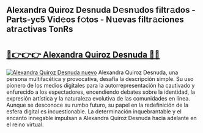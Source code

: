 ## Alexandra Quiroz Desnuda D𝚎sn𝚞dos filtr𝚊dos - Parts-yc5 Vid𝚎os f𝚘tos - N𝚞evas filtr𝚊ciones atr𝚊ctivas TonRs

# <h2><a href="http://mbdaja.tromn.icu/?c=Alexandra+Quiroz+Desnuda">🔗👉👉👉 Alexandra Quiroz Desnuda 🔗🔗</a></h2>

[![Alexandra Quiroz Desnuda nuevo](https://i.imgur.com/pEAQMta.gif)](http://mbdaja.tromn.icu/?c=Alexandra+Quiroz+Desnuda)
Alexandra Quiroz Desnuda, una persona multifacética y provocativa, desafía la descripción simple. Su uso pionero de los medios digitales para la autorrepresentación ha cautivado y enfurecido a los espectadores, encendiendo debates sobre la identidad, la expresión artística y la naturaleza evolutiva de las comunidades en línea. Aunque se desconoce su rumbo futuro, su papel en la redefinición de la esfera digital es incuestionable. La determinación inquebrantable y el encanto innegable impulsan a Alexandra Quiroz Desnuda hacia adelante en el reino virtual.
